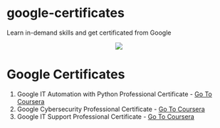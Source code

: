 # google-certificates
Learn in-demand skills and get certificated from Google

<center> <img src="https://d3njjcbhbojbot.cloudfront.net/api/utilities/v1/imageproxy/http://coursera-university-assets.s3.amazonaws.com/fa/79e521abf14610b4fec9d677901916/0.png?auto=format%2Ccompress&dpr=1&w=&h=45"> </center>

# Google Certificates
1. Google IT Automation with Python Professional Certificate - [Go To Coursera](https://www.coursera.org/professional-certificates/google-it-automation?utm_source=bg&utm_medium=sem&utm_campaign=B2C_INDIA_google-it-automation_google_FTCOF_professional-certificates_arte_bingutm_content=B2C_INDIA_google-it-automation_google_FTCOF_professional-certificates_arte_bing&campaignid=415485977&adgroupid=1217159849814825&device=c&keyword=crash%20course%20on%20python%20by%20google&matchtype=e&network=a&devicemodel=&adpostion=&creativeid=&hide_mobile_promo&msclkid=1fa85f34def91a4e82ee3b8de2f5c3f4&utm_term=crash%20course%20on%20python%20by%20google&utm_content=Google%20IT%20Automation)
2. Google Cybersecurity Professional Certificate - [Go To Coursera](https://www.coursera.org/google-certificates/cybersecurity-certificate?utm_source=bg&utm_medium=sem&utm_campaign=B2C_INDIA_google-it-automation_google_FTCOF_professional-certificates_arte_bingutm_content%3DB2C_INDIA_google-it-automation_google_FTCOF_professional-certificates_arte_bing&campaignid=415485977&adgroupid=1217159849814825&device=c&keyword=crash%20course%20on%20python%20by%20google&matchtype=e&network=a&devicemodel=&adpostion=&creativeid=&hide_mobile_promo=&msclkid=1fa85f34def91a4e82ee3b8de2f5c3f4&utm_term=crash%20course%20on%20python%20by%20google&utm_content=Google%20IT%20Automation)
3. Google IT Support Professional Certificate - [Go To Coursera](https://www.coursera.org/professional-certificates/google-it-support?utm_source=bg&utm_medium=sem&utm_campaign=B2C_INDIA_google-it-automation_google_FTCOF_professional-certificates_arte_bingutm_content%3DB2C_INDIA_google-it-automation_google_FTCOF_professional-certificates_arte_bing&campaignid=415485977&adgroupid=1217159849814825&device=c&keyword=crash%20course%20on%20python%20by%20google&matchtype=e&network=a&devicemodel=&adpostion=&creativeid=&hide_mobile_promo=&msclkid=1fa85f34def91a4e82ee3b8de2f5c3f4&utm_term=crash%20course%20on%20python%20by%20google&utm_content=Google%20IT%20Automation)
